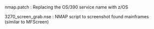 nmap.patch           : Replacing the OS/390 service name with z/OS

3270_screen_grab.nse : NMAP script to screenshot found mainframes (similar to MFScreen)
